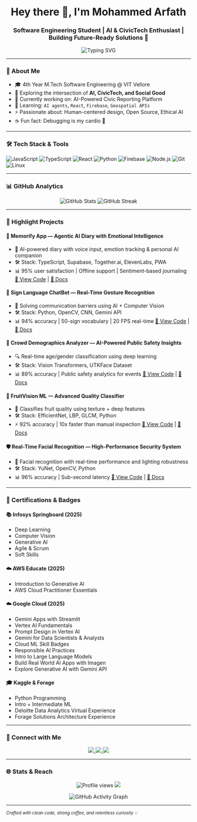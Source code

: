 <h1 align="center">Hey there 👋, I'm Mohammed Arfath</h1>
<h3 align="center">Software Engineering Student | AI & CivicTech Enthusiast | Building Future-Ready Solutions 🚀</h3>

<p align="center">
  <img src="https://readme-typing-svg.demolab.com?font=Fira+Code&size=22&pause=1000&center=true&vCenter=true&width=435&lines=Curious+Engineer+at+Heart;Future+AI+Architect;Building+Tech+for+Impact" alt="Typing SVG" />
</p>

---

### 🧠 About Me

- 🎓 4th Year M.Tech Software Engineering @ VIT Vellore  
- 🧪 Exploring the intersection of **AI, CivicTech, and Social Good**
- 🔭 Currently working on: AI-Powered Civic Reporting Platform  
- 🌱 Learning: `AI agents`, `React`, `Firebase`, `Geospatial APIs`
- ⚡ Passionate about: Human-centered design, Open Source, Ethical AI  
- ☕ Fun fact: Debugging is my cardio 💪

---

### 🛠️ Tech Stack & Tools

![JavaScript](https://img.shields.io/badge/-JavaScript-black?style=flat-square&logo=javascript)
![TypeScript](https://img.shields.io/badge/-TypeScript-black?style=flat-square&logo=typescript)
![React](https://img.shields.io/badge/-React-black?style=flat-square&logo=react)
![Python](https://img.shields.io/badge/-Python-black?style=flat-square&logo=python)
![Firebase](https://img.shields.io/badge/-Firebase-black?style=flat-square&logo=firebase)
![Node.js](https://img.shields.io/badge/-Nodejs-black?style=flat-square&logo=node.js)
![Git](https://img.shields.io/badge/-Git-black?style=flat-square&logo=git)
![Linux](https://img.shields.io/badge/-Linux-black?style=flat-square&logo=linux)

---

### 📊 GitHub Analytics

<p align="center">
  <img src="https://github-readme-stats.vercel.app/api?username=Mohammed0Arfath&show_icons=true&theme=radical" alt="GitHub Stats" />
  <img src="https://github-readme-streak-stats.herokuapp.com/?user=Mohammed0Arfath&theme=radical" alt="GitHub Streak" />
</p>

---

### 🚀 Highlight Projects

#### 📓 Memorify App — Agentic AI Diary with Emotional Intelligence
- 🧠 AI-powered diary with voice input, emotion tracking & personal AI companion
- 🛠️ Stack: TypeScript, Supabase, Together.ai, ElevenLabs, PWA
- 📊 95% user satisfaction | Offline support | Sentiment-based journaling
[🔗 View Code](https://github.com/Mohammed0Arfath/Memorify-App) | [📘 Docs](https://drive.google.com/file/d/1xn0_ahtkpnWDc17zI-t__jneOCEhtQqI/view)

#### 🤟 Sign Language ChatBot — Real-Time Gesture Recognition
- 🧠 Solving communication barriers using AI + Computer Vision
- 🛠️ Stack: Python, OpenCV, CNN, Gemini API
- 📊 94% accuracy | 50-sign vocabulary | 20 FPS real-time
[🔗 View Code]() | [📘 Docs](https://drive.google.com/file/d/1kZL5qtAMu8zNBPN7g6OCOMTXEbmbrDor/view)

#### 🧠 Crowd Demographics Analyzer — AI-Powered Public Safety Insights
- 🔍 Real-time age/gender classification using deep learning
- 🛠️ Stack: Vision Transformers, UTKFace Dataset
- 📊 89% accuracy | Public safety analytics for events
[🔗 View Code](https://colab.research.google.com/drive/1gems3ffsOroOuZ5mFdxzKi4eYwF5bDY4?usp=sharing) | [📘 Docs](https://drive.google.com/file/d/1konMNtpN6-lG8YbTaNjmsO34Ta4LqHY1/view)

#### 🍎 FruitVision ML — Advanced Quality Classifier
- 🚪 Classifies fruit quality using texture + deep features
- 🛠️ Stack: EfficientNet, LBP, GLCM, Python
- ⚡ 92% accuracy | 10x faster than manual inspection
[🔗 View Code](https://colab.research.google.com/drive/1ofMCPDc8hs8FOoIL1UDX8wXzswsWCB32?usp=sharing) | [📘 Docs](https://drive.google.com/file/d/1DvsfsQ2OnpL5P7094SfVYwjaMrKVFdrK/view)

#### 🛡️ Real-Time Facial Recognition — High-Performance Security System
- 🔐 Facial recognition with real-time performance and lighting robustness
- 🛠️ Stack: YuNet, OpenCV, Python
- 📊 96% accuracy | Sub-second latency
[🔗 View Code](https://colab.research.google.com/drive/1yp6shGA5GAqfUykisbJF9D8rsg-XsQZk?usp=sharing) | [📘 Docs](https://drive.google.com/file/d/1x4QtproMytVBejcZy08rsektDisGqfpq/view)

---

### 📄 Certifications & Badges

#### 📚 Infosys Springboard (2025)
- Deep Learning  
- Computer Vision  
- Generative AI  
- Agile & Scrum  
- Soft Skills

#### ☁️ AWS Educate (2025)
- Introduction to Generative AI  
- AWS Cloud Practitioner Essentials

#### ☁️ Google Cloud (2025)
- Gemini Apps with Streamlit  
- Vertex AI Fundamentals  
- Prompt Design in Vertex AI  
- Gemini for Data Scientists & Analysts  
- Cloud ML Skill Badges  
- Responsible AI Practices  
- Intro to Large Language Models  
- Build Real World AI Apps with Imagen  
- Explore Generative AI with Gemini API

#### 🎓 Kaggle & Forage
- Python Programming  
- Intro + Intermediate ML  
- Deloitte Data Analytics Virtual Experience  
- Forage Solutions Architecture Experience

---

### 📢 Connect with Me

<p align="center">
  <a href="https://www.linkedin.com/in/mohammed-arfath-r/">
    <img src="https://img.shields.io/badge/-LinkedIn-blue?style=flat-square&logo=linkedin" />
  </a>
  <a href="mailto:mohammedarfath02003@gmail.com">
    <img src="https://img.shields.io/badge/-Email-red?style=flat-square&logo=gmail&logoColor=white"/>
  </a>
  <a href="https://twitter.com/Mohammed0arfath">
    <img src="https://img.shields.io/badge/-Twitter-blue?style=flat-square&logo=twitter&logoColor=white"/>
  </a>
</p>


---

### 🌐 Stats & Reach

<p align="center">
  <img src="https://komarev.com/ghpvc/?username=Mohammed0Arfath&style=flat-square&color=blue" alt="Profile views" />
  <img src="https://img.shields.io/github/followers/Mohammed0Arfath?label=Follow&style=social" />
</p>

<p align="center">
  <img src="https://github-readme-activity-graph.vercel.app/graph?username=Mohammed0Arfath&theme=react-dark" alt="GitHub Activity Graph" />
</p>

---

<sub><i>Crafted with clean code, strong coffee, and relentless curiosity 💡</i></sub>
